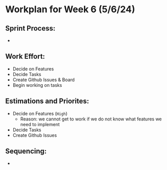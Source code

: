 # Workplan for Week 6 (5/6/24)


## **Sprint Process:**

- 

## **Work Effort:**

- Decide on Features
- Decide Tasks
- Create Github Issues & Board
- Begin working on tasks

## **Estimations and Priorites:**
- Decide on Features (`High`)
  - Reason: we cannot get to work if we do not know what features we need to implement 
- Decide Tasks
- Create Github Issues

## **Sequencing:**
- 
